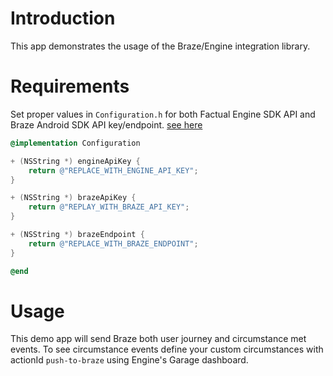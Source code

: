 # Introduction

This app demonstrates the usage of the Braze/Engine integration library. 

# Requirements

Set proper values in ``Configuration.h`` for both Factual Engine SDK API and Braze Android SDK API key/endpoint. [see here](BrazeFactualEngineDemo/Configuration.m) 

```objective-c
@implementation Configuration

+ (NSString *) engineApiKey {
    return @"REPLACE_WITH_ENGINE_API_KEY";
}

+ (NSString *) brazeApiKey {
    return @"REPLAY_WITH_BRAZE_API_KEY";
}

+ (NSString *) brazeEndpoint {
    return @"REPLACE_WITH_BRAZE_ENDPOINT";
}

@end
```

# Usage

This demo app will send Braze both user journey and circumstance met events. To see circumstance events 
define your custom circumstances with actionId `push-to-braze` using Engine's Garage dashboard.

